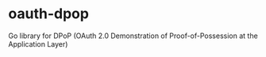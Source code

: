 # oauth-dpop
 Go library for DPoP (OAuth 2.0 Demonstration of Proof-of-Possession at the Application Layer)
